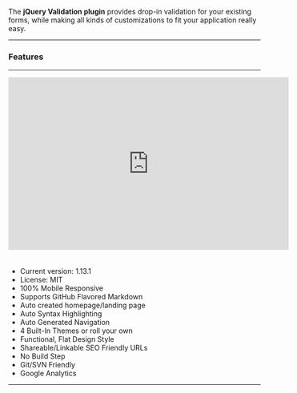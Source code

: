 <p class="lead">
The <strong>jQuery Validation plugin</strong> provides drop-in validation for your existing forms, while making all kinds of customizations to fit your application really easy.
</p>

<hr/>
<h3>Features</h3>
<hr/>
<iframe width="560" height="315" src="https://www.youtube.com/embed/yaxUV3Ib4vM?VQ=HD720" frameborder="0" class="img-responsive pull-right"  style="height: 345px; margin-bottom:20px;" allowfullscreen></iframe>

* Current version: 1.13.1
* License: MIT
* 100% Mobile Responsive
* Supports GitHub Flavored Markdown
* Auto created homepage/landing page
* Auto Syntax Highlighting
* Auto Generated Navigation
* 4 Built-In Themes or roll your own
* Functional, Flat Design Style
* Shareable/Linkable SEO Friendly URLs
* No Build Step
* Git/SVN Friendly
* Google Analytics

<div class="clear"></div>
<hr/>

<!-- Google Code -->
<script type="text/javascript">
var google_conversion_id = 983836026;
var google_custom_params = window.google_tag_params;
var google_remarketing_only = true;
</script>

<script type="text/javascript" src="//www.googleadservices.com/pagead/conversion.js">
</script>
<noscript>
<div style="display:inline;">
<img height="1" width="1" style="border-style:none;" alt="" src="//googleads.g.doubleclick.net/pagead/viewthroughconversion/983836026/?value=0&amp;guid=ON&amp;script=0"/>
</div>
</noscript>